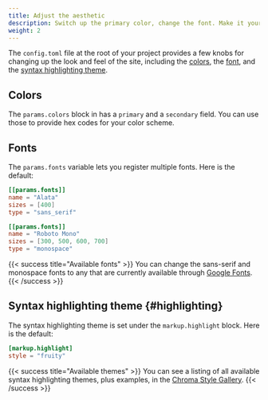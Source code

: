 ```yaml
---
title: Adjust the aesthetic
description: Switch up the primary color, change the font. Make it yours!
weight: 2
---
```


The `config.toml` file at the root of your project provides a few knobs for changing up the look and feel of the site, including the [colors](#colors), the [font](#font), and the [syntax highlighting theme](#highlighting).

## Colors

The `params.colors` block in has a `primary` and a `secondary` field. You can use those to provide hex codes for your color scheme.

## Fonts

The `params.fonts` variable lets you register multiple fonts. Here is the default:

```toml
[[params.fonts]]
name = "Alata"
sizes = [400]
type = "sans_serif"

[[params.fonts]]
name = "Roboto Mono"
sizes = [300, 500, 600, 700]
type = "monospace"
```

{{< success title="Available fonts" >}}
You can change the sans-serif and monospace fonts to any that are currently available through [Google Fonts](https://fonts.google.com).
{{< /success >}}

## Syntax highlighting theme {#highlighting}

The syntax highlighting theme is set under the `markup.highlight` block. Here is the default:

```toml
[markup.highlight]
style = "fruity"
```

{{< success title="Available themes" >}}
You can see a listing of all available syntax highlighting themes, plus examples, in the [Chroma Style Gallery](https://xyproto.github.io/splash/docs/all.html).
{{< /success >}}
